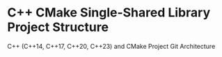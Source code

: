 # C++ CMake Single-Shared Library Project Structure
C++ (C++14, C++17, C++20, C++23) and CMake Project Git Architecture
